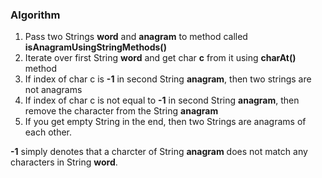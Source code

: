 ### Algorithm

1. Pass two Strings **word** and **anagram** to method called **isAnagramUsingStringMethods()**
2. Iterate over first String **word** and get char **c** from it using **charAt()** method
3. If index of char c is **-1** in second String **anagram**, then two strings are not anagrams
4. If index of char c is not equal to **-1** in second String **anagram**, then remove the character from the String **anagram**
5. If you get empty String in the end, then two Strings are anagrams of each other.

**-1** simply denotes that a charcter of String **anagram** does not match any characters in String **word**.

